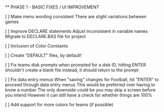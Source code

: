
** PHASE 1 - BASIC FIXES / UI IMPROVEMENT

[ ] Make menu wording consistent
	There are slight variations between games

[ ] Improve DECLARE statements
	Adjust inconsistent in variable names
	Migrate to DECLARE.BAS file for project

[ ] Inclusion of Color Constants

[ ] Create "DEFAULT" files, by default!

[ ] Fix teams disk prompts
	when prompted for a disk ID, hitting ENTER shouldn't create a blank file
	instead, it should return to the prompt

[ ] Fix data entry menus
	When "saving" changes for Football, hit "ENTER" to proceed through data entry menus
	This would be preferred over having to know a number
	The only downside could be you may skip a screen before you intend
	However it can still have a check for whether things are 100%

[ ] Add support for more colors for teams (if possible)
